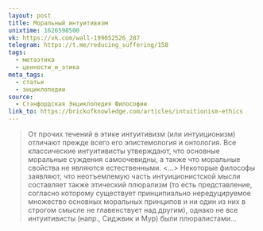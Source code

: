```yaml
---
layout: post
title: Моральный интуитивизм
unixtime: 1626598500
vk: https://vk.com/wall-199052526_287
telegram: https://t.me/reducing_suffering/158
tags:
  - метаэтика
  - ценности_и_этика
meta_tags:
  - статьи
  - энциклопедии
source:
  - Стэнфордская Энциклопедия Философии
link_to: https://brickofknowledge.com/articles/intuitionism-ethics
---
```

>От прочих течений в этике интуитивизм (или интуиционизм) отличают прежде всего его эпистемология и онтология. Все классические интуитивисты утверждают, что основные моральные cуждения самоочевидны, а также что моральные свойства не являются естественными. <...> Некоторые философы заявляют, что неотъемлемую часть интуиционистской мысли составляет также этический плюрализм (то есть представление, согласно которому существует принципиально нередуцируемое множество основных моральных принципов и ни один из них в строгом смысле не главенствует над другим), однако не все интуитивисты (напр., Сиджвик и Мур) были плюралистами...